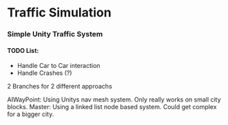 # Traffic Simulation #
### Simple Unity Traffic System ###
#### TODO List: ####
<ul>
<li>Handle Car to Car interaction</li>
<li>Handle Crashes (?)</li>
</ul>

2 Branches for 2 different approachs


AIWayPoint: Using Unitys nav mesh system. Only really works on small city blocks.
Master: Using a linked list node based system. Could get complex for a bigger city.
